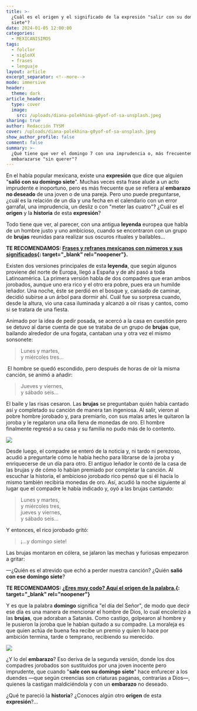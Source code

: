 ```yaml
---
title: >-
  ¿Cuál es el origen y el significado de la expresión "salir con su domingo
  siete"?
date: 2024-01-05 12:00:00
categories:
  - MEXICANISIMOS
tags:
  - folclor
  - sigloXX
  - frases
  - lenguaje
layout: article
excerpt_separator: <!--more-->
mode: immersive
header:
  theme: dark
article_header:
  type: cover
  image:
    src: /uploads/diana-polekhina-g0yof-of-sa-unsplash.jpeg
sharing: true
author: Redacción TYSM
cover: /uploads/diana-polekhina-g0yof-of-sa-unsplash.jpeg
show_author_profile: false
comment: false
summary: >-
  ¿Qué tiene que ver el domingo 7 con una imprudencia o, más frecuentemente, con
  embarazarse "sin querer"?
---
```

En el habla popular mexicana, existe una **expresión** que dice que alguien "**salió con su domingo siete**". Muchas veces esta frase alude a un acto imprudente e inoportuno, pero es más frecuente que se refiera al **embarazo no deseado** de una joven o de una pareja. Pero uno puede preguntarse, ¿cuál es la relación de un día y una fecha en el calendario con un error garrafal, una imprudencia, un desliz o con "meter las cuatro"? ¿Cuál es el **origen** y la **historia** de esta **expresión**?

Todo tiene que ver, al parecer, con una antigua **leyenda** europea que habla de un hombre justo y uno ambicioso, cuando se encontraron con un grupo de **brujas** reunidas para realizar sus oscuros rituales y bailables…

**TE RECOMENDAMOS:&nbsp;[Frases y refranes mexicanos con números y sus significados](https://blog.tonoysumariachi.com/mexicanisimos/2022/08/09/frases-y-refranes-mexicanos-con-numeros-y-sus-significados.html){: target="_blank" rel="noopener"}.**

Existen dos versiones principales de esta **leyenda**, que según algunos proviene del norte de Europa, llegó a España y de ahí pasó a toda Latinoamérica. La primera versión habla de dos compadres que eran ambos jorobados, aunque uno era rico y el otro era pobre, pues era un humilde leñador. Una noche, éste se perdió en el bosque y, cansado de caminar, decidió subirse a un árbol para dormir ahí. Cuál fue su sorpresa cuando, desde la altura, vio una casa iluminada y alcanzó a oír risas y cantos, como si se tratara de una fiesta.

Animado por la idea de pedir posada, se acercó a la casa en cuestión pero se detuvo al darse cuenta de que se trataba de un grupo de **brujas** que, bailando alrededor de una fogata, cantaban una y otra vez el mismo sonsonete:

> Lunes y martes,<br>y miércoles tres…

&nbsp;El hombre se quedó escondido, pero después de horas de oír la misma canción, se animó a añadir:&nbsp;

> Jueves y viernes,<br>y sábado seis…

​​​​​El baile y las risas cesaron. Las **brujas** se preguntaban quién había cantado así y completado su canción de manera tan ingeniosa. Al salir, vieron al pobre hombre jorobado y, para premiarlo, con sus malas artes le quitaron la joroba y le regalaron una olla llena de monedas de oro. El hombre finalmente regresó a su casa y su familia no pudo más de lo contento.

![](https://upload.wikimedia.org/wikipedia/commons/thumb/7/7e/Francisco_de_Goya_y_Lucientes_-_Witches_Sabbath_-_Google_Art_Project.jpg/538px-Francisco_de_Goya_y_Lucientes_-_Witches_Sabbath_-_Google_Art_Project.jpg)

Desde luego, el compadre se enteró de la noticia y, ni tardo ni perezoso, acudió a preguntarle cómo le había hecho para librarse de la joroba y enriquecerse de un día para otro. El antiguo leñador le contó de la casa de las brujas y de cómo lo habían premiado por completar la canción. Al escuchar la historia, el ambicioso jorobado rico pensó que si él hacía lo mismo también recibiría monedas de oro. Así, acudió la noche siguiente al lugar que el compadre le había indicado y, oyó a las brujas cantando:

> Lunes y martes,<br>y miércoles tres,<br>jueves y viernes,<br>y sábado seis…

Y entonces, el rico jorobado gritó:

> ¡…y domingo siete!

Las brujas montaron en cólera, se jalaron las mechas y furiosas empezaron a gritar:&nbsp;

—¿Quién es el atrevido que echó a perder nuestra canción? ¿Quién **salió con ese domingo siete**?&nbsp;

**TE RECOMENDAMOS: [¿Eres muy codo? Aquí el origen de la palabra.](https://blog.tonoysumariachi.com/mexicanisimos/2022/06/23/eres-muy-codo-aqui-el-origen-de-la-palabra.html){: target="_blank" rel="noopener"}**

​​​​​Y es que la palabra **domingo** significa "el día del Señor", de modo que decir ese día es una manera de mencionar el hombre de Dios, lo cual encolerizó a las **brujas**, que adoraban a Satanás. Como castigo, golpearon al hombre y le pusieron la joroba que le habían quitado a su compadre. La moraleja es que quien actúa de buena fea recibe un premio y quien lo hace por ambición termina, tarde o temprano, recibiendo su merecido.

![](https://upload.wikimedia.org/wikipedia/commons/thumb/c/c0/Print%2C_satirical_print_%28BM_1874%2C0808.2304%29.jpg/573px-Print%2C_satirical_print_%28BM_1874%2C0808.2304%29.jpg)

¿Y lo del **embarazo**? Eso deriva de la segunda versión, donde los dos compadres jorobados son sustituidos por una joven inocente pero imprudente, que cuando "**sale con su domingo siete**" hace enfurecer a los duendes —que según creencias son criaturas paganas, contrarias a Dios—, quienes la castigan maldiciéndola y con un **embarazo** no deseado.

¿Qué te pareció la **historia**? ¿Conoces algún otro **origen** de esta **expresión**?…